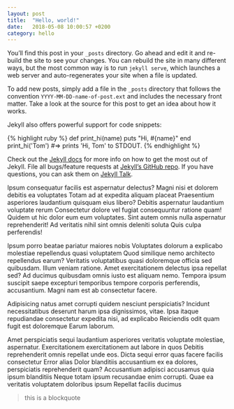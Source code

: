 ```yaml
---
layout: post
title:  "Hello, world!"
date:   2018-05-08 10:00:57 +0200
category: hello
---
```

You’ll find this post in your `_posts` directory. Go ahead and edit it and re-build the site to see your changes. You can rebuild the site in many different ways, but the most common way is to run `jekyll serve`, which launches a web server and auto-regenerates your site when a file is updated.

To add new posts, simply add a file in the `_posts` directory that follows the convention `YYYY-MM-DD-name-of-post.ext` and includes the necessary front matter. Take a look at the source for this post to get an idea about how it works.

Jekyll also offers powerful support for code snippets:

{% highlight ruby %}
def print_hi(name)
  puts "Hi, #{name}"
end
print_hi('Tom')
#=> prints 'Hi, Tom' to STDOUT.
{% endhighlight %}

Check out the [Jekyll docs][jekyll-docs] for more info on how to get the most out of Jekyll. File all bugs/feature requests at [Jekyll’s GitHub repo][jekyll-gh]. If you have questions, you can ask them on [Jekyll Talk][jekyll-talk].

Ipsum consequatur facilis est aspernatur delectus? Magni nisi et dolorem
debitis ea voluptates Totam ad at expedita aliquam placeat Praesentium
asperiores laudantium quisquam eius libero? Debitis aspernatur laudantium
voluptate rerum Consectetur dolore vel fugiat consequuntur ratione quam! Quidem
ut hic dolor eum eum voluptates. Sint autem omnis nulla aspernatur
reprehenderit! Ad veritatis nihil sint omnis deleniti soluta Quis culpa
perferendis!

Ipsum porro beatae pariatur maiores nobis Voluptates dolorum a explicabo
molestiae repellendus quasi voluptatem Quod similique nemo architecto
repellendus earum? Veritatis voluptatibus quasi doloremque officia sed
quibusdam. Illum veniam ratione.  Amet exercitationem delectus ipsa repellat
sed? Ad ducimus quibusdam omnis iusto est aliquam nemo. Tempora ipsum suscipit
saepe excepturi temporibus tempore corporis perferendis, accusantium. Magni nam
est ab consectetur facere.

Adipisicing natus amet corrupti quidem nesciunt perspiciatis? Incidunt
necessitatibus deserunt harum ipsa dignissimos, vitae. Ipsa itaque repudiandae
consectetur expedita nisi, ad explicabo Reiciendis odit quam fugit est
doloremque Earum laborum.

Amet perspiciatis sequi laudantium asperiores veritatis voluptate molestiae,
aspernatur. Exercitationem exercitationem aut labore in quos Debitis
reprehenderit omnis repellat unde eos. Dicta sequi error quas facere facilis
consectetur Error alias Dolor blanditiis accusantium ex ea dolores,
perspiciatis reprehenderit quam? Accusantium adipisci accusamus quia ipsum
blanditiis Neque totam ipsum recusandae enim corrupti. Quae ea veritatis
voluptatem doloribus ipsum Repellat facilis ducimus

> this is a blockquote


[jekyll-docs]: https://jekyllrb.com/docs/home
[jekyll-gh]:   https://github.com/jekyll/jekyll
[jekyll-talk]: https://talk.jekyllrb.com/
